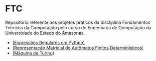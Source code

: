 # FTC
Repositório referente aos projetos práticos da discliplina Fundamentos Teóricos da Computação pelo curso de Engenharia de Computação da Universidade do Estado do Amazonas.

  - [(Expressões Regulares em Python)](https://github.com/jpdol/FTC/tree/master/PP1)
  - [(Representação Matricial de Autômatos Finitos Determinísticos)](https://github.com/jpdol/FTC/tree/master/PP2)
  - [(Máquina de Turing)](https://github.com/jpdol/FTC/tree/master/PP3)
